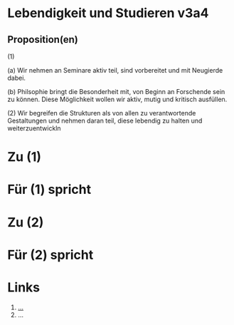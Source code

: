 <!---
   NAME - The NAME of this project is:
ethos

  FILE - The FILENAME of the current file is:
/v3a4.md

  CREATION - This project was CREATED on:
2017-01-28-16:15:00 UTC

  MODIFICATION - This project was last MODIFIED on:
2017-01-28-16:15:00 UTC

  VERSION - The current VERSION of this project is:
<git-commit-hash>-2017-01-28-16:15:00 UTC

  CREATOR(S) - This project was CREATED by:
Michael Czechowski, Martin Maga

  CONTACT - You can CONTACT the creator(s) or developer(s) of this project at:
E-Mail: mail@martinmaga.de

  COPYRIGHT - The COPYRIGHT holder of this project is:
COPYRIGHT (c) 2016 Martin Maga

  LICENSE - This project is LICENSED under the following license:
Martin Maga 2016 CC BY-SA 4.0 https://creativecommons.org

  SUBFILE – This is a SUBFILE! For more INFORMATION on this project go to:
/README.md
--->

# Lebendigkeit und Studieren v3a4

## Proposition(en)

(1)

  (a) Wir nehmen an Seminare aktiv teil, sind vorbereitet und mit Neugierde dabei.

  (b) Philsophie bringt die Besonderheit mit, von Beginn an Forschende sein zu können. Diese Möglichkeit wollen wir aktiv, mutig und kritisch ausfüllen.


(2) Wir begreifen die Strukturen als von allen zu verantwortende Gestaltungen und nehmen daran teil, diese lebendig zu halten und weiterzuentwickln



# Zu (1)


# Für (1) spricht



# Zu (2)


# Für (2) spricht



# Links
  1. […](…)
  2. …
